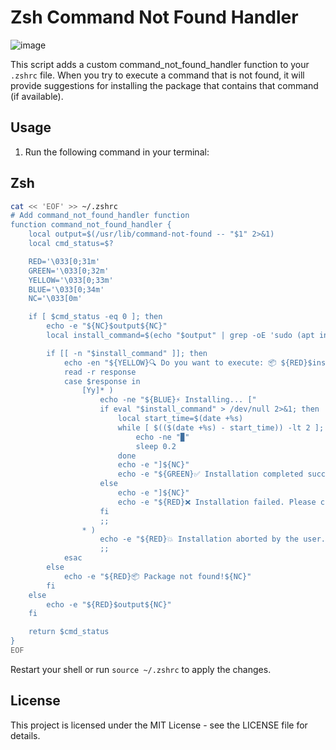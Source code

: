 # Zsh Command Not Found Handler

![image](https://github.com/h4ckm1n-dev/ubuntu-zsh-autoinstall/assets/97511408/f2c17990-5355-4a23-821e-7dfe4ecb69d2)

This script adds a custom command_not_found_handler function to your `.zshrc` file. When you try to execute a command that is not found, it will provide suggestions for installing the package that contains that command (if available).

## Usage

1. Run the following command in your terminal:

## Zsh

```bash
cat << 'EOF' >> ~/.zshrc
# Add command_not_found_handler function
function command_not_found_handler {
    local output=$(/usr/lib/command-not-found -- "$1" 2>&1)
    local cmd_status=$?

    RED='\033[0;31m'
    GREEN='\033[0;32m'
    YELLOW='\033[0;33m'
    BLUE='\033[0;34m'
    NC='\033[0m'

    if [ $cmd_status -eq 0 ]; then
        echo -e "${NC}$output${NC}"
        local install_command=$(echo "$output" | grep -oE 'sudo (apt install|snap install) [a-zA-Z0-9\-]+')

        if [[ -n "$install_command" ]]; then
            echo -en "${YELLOW}🔍 Do you want to execute: 📦 ${RED}$install_command${YELLOW} (y/N) ${NC}"
            read -r response
            case $response in
                [Yy]* )
                    echo -ne "${BLUE}⚡ Installing... ["
                    if eval "$install_command" > /dev/null 2>&1; then
                        local start_time=$(date +%s)
                        while [ $(($(date +%s) - start_time)) -lt 2 ]; do
                            echo -ne "▉"
                            sleep 0.2
                        done
                        echo -e "]${NC}"
                        echo -e "${GREEN}✅ Installation completed successfully!${NC}"
                    else
                        echo -e "]${NC}"
                        echo -e "${RED}❌ Installation failed. Please check the error messages above.${NC}"
                    fi
                    ;;
                * )
                    echo -e "${RED}💥 Installation aborted by the user.${NC}"
                    ;;
            esac
        else
            echo -e "${RED}📦 Package not found!${NC}"
        fi
    else
        echo -e "${RED}$output${NC}"
    fi

    return $cmd_status
}
EOF
```

Restart your shell or run `source ~/.zshrc` to apply the changes.

## License

This project is licensed under the MIT License - see the LICENSE file for details.
